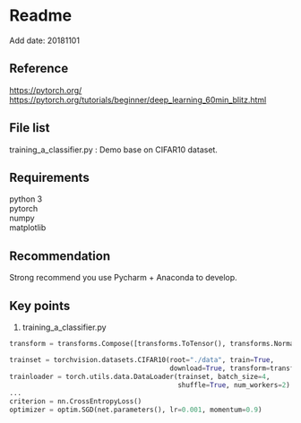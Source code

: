 # Readme
Add date: 20181101

## Reference
https://pytorch.org/  
https://pytorch.org/tutorials/beginner/deep_learning_60min_blitz.html

## File list
training_a_classifier.py : Demo base on CIFAR10 dataset.

## Requirements
python 3  
pytorch  
numpy  
matplotlib  

## Recommendation
Strong recommend you use Pycharm + Anaconda to develop.

## Key points
1. training_a_classifier.py
```python
transform = transforms.Compose([transforms.ToTensor(), transforms.Normalize((0.5, 0.5, 0.5), (0.5, 0.5, 0.5))])

trainset = torchvision.datasets.CIFAR10(root="./data", train=True,
                                        download=True, transform=transform)
trainloader = torch.utils.data.DataLoader(trainset, batch_size=4,
                                          shuffle=True, num_workers=2)
...
criterion = nn.CrossEntropyLoss()
optimizer = optim.SGD(net.parameters(), lr=0.001, momentum=0.9)
```